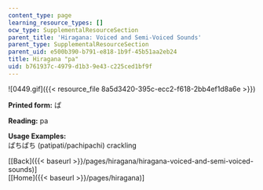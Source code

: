 ```yaml
---
content_type: page
learning_resource_types: []
ocw_type: SupplementalResourceSection
parent_title: 'Hiragana: Voiced and Semi-Voiced Sounds'
parent_type: SupplementalResourceSection
parent_uid: e500b390-b791-e818-1b9f-45b51aa2eb24
title: Hiragana "pa"
uid: b761937c-4979-d1b3-9e43-c225ced1bf9f
---
```


![0449.gif]({{< resource_file 8a5d3420-395c-ecc2-f618-2bb4ef1d8a6e >}})

**Printed form:** ぱ

**Reading:** pa

**Usage Examples:**  
ぱちぱち (patipati/pachipachi) crackling

  
\[[Back]({{< baseurl >}}/pages/hiragana/hiragana-voiced-and-semi-voiced-sounds)\]  
\[[Home]({{< baseurl >}}/pages/hiragana)\]